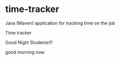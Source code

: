 # time-tracker
Java (Maven) application for tracking time on the job

Time tracker

Good Night Students!!!

good  morning now

